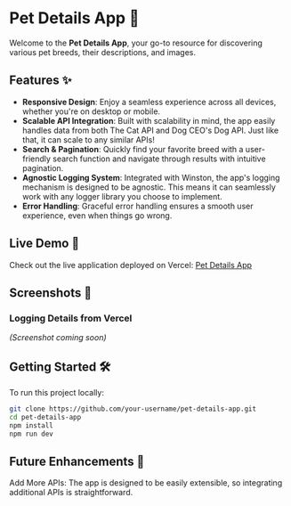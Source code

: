# Pet Details App 🐾

Welcome to the **Pet Details App**, your go-to resource for discovering various pet breeds, their descriptions, and images.

## Features ✨

- **Responsive Design**: Enjoy a seamless experience across all devices, whether you're on desktop or mobile.
- **Scalable API Integration**: Built with scalability in mind, the app easily handles data from both The Cat API and Dog CEO's Dog API. Just like that, it can scale to any similar APIs!
- **Search & Pagination**: Quickly find your favorite breed with a user-friendly search function and navigate through results with intuitive pagination.
- **Agnostic Logging System**: Integrated with Winston, the app's logging mechanism is designed to be agnostic. This means it can seamlessly work with any logger library you choose to implement.
- **Error Handling**: Graceful error handling ensures a smooth user experience, even when things go wrong.

## Live Demo 🚀

Check out the live application deployed on Vercel: [Pet Details App](https://pet-details-app.vercel.app/)

## Screenshots 📸

### Logging Details from Vercel
_(Screenshot coming soon)_

## Getting Started 🛠️

To run this project locally:

```bash
git clone https://github.com/your-username/pet-details-app.git
cd pet-details-app
npm install
npm run dev
```

## Future Enhancements 🌱

Add More APIs: The app is designed to be easily extensible, so integrating additional APIs is straightforward.